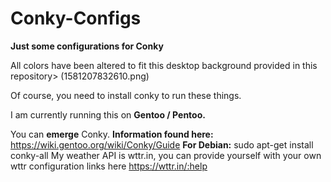 # Conky-Configs
**Just some configurations for Conky**


All colors have been altered to fit this desktop background provided in this repository> (1581207832610.png)


Of course, you need to install conky to run these things.

I am currently running this on **Gentoo / Pentoo.**

You can **emerge** Conky.
**Information found here:** https://wiki.gentoo.org/wiki/Conky/Guide
**For Debian:** sudo apt-get install conky-all
My weather API is wttr.in, you can provide yourself with your own wttr configuration links here https://wttr.in/:help
